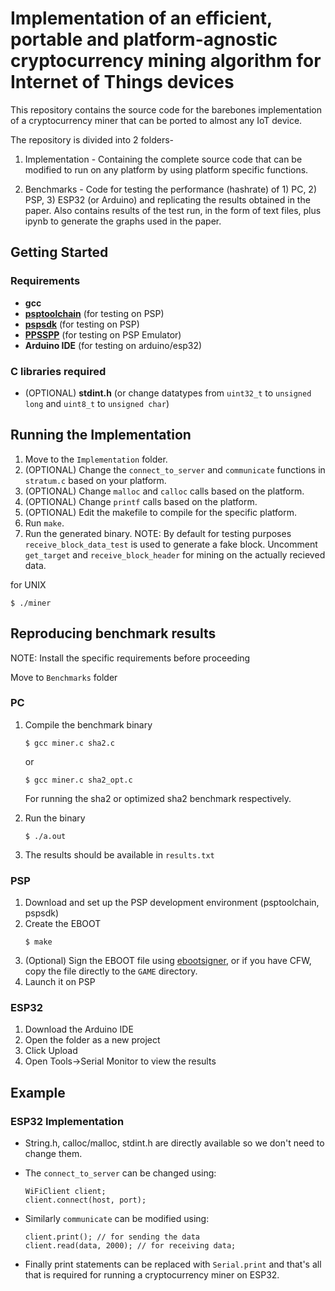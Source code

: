 # Implementation of an efficient, portable and platform-agnostic cryptocurrency mining algorithm for Internet of Things devices


This repository contains the source code for the barebones implementation of a cryptocurrency miner that can be ported to almost any IoT device. 

The repository is divided into 2 folders- 

1. Implementation - Containing the complete source code that can be modified to run on any platform by using platform specific functions. 

2. Benchmarks - Code for testing the performance (hashrate) of 1) PC, 2) PSP, 3) ESP32 (or Arduino) and replicating the results obtained in the paper. Also contains results of the test run, in the form of text files, plus ipynb to generate the graphs used in the paper.

## Getting Started

### Requirements
* **gcc** 
* **[psptoolchain](https://github.com/pspdev/psptoolchain)** (for testing on PSP)
* **[pspsdk](https://github.com/pspdev/pspsdk)** (for testing on PSP)
* **[PPSSPP](https://github.com/hrydgard/ppsspp)** (for testing on PSP Emulator)
* **Arduino IDE** (for testing on arduino/esp32)

### C libraries required
* (OPTIONAL) **stdint.h** (or change datatypes from `uint32_t` to `unsigned long` and `uint8_t` to `unsigned char`)

## Running the Implementation
1. Move to the `Implementation` folder.
3. (OPTIONAL) Change the `connect_to_server` and `communicate` functions in `stratum.c` based on your platform.
4. (OPTIONAL) Change `malloc` and `calloc` calls based on the platform.
5. (OPTIONAL) Change `printf` calls based on the platform.
6. (OPTIONAL) Edit the makefile to compile for the specific platform.
7. Run `make`.
8. Run the generated binary.
NOTE: By default for testing purposes `receive_block_data_test` is used to generate a fake block.
Uncomment `get_target` and `receive_block_header` for mining on the actually recieved data.

for UNIX
```
$ ./miner
```
## Reproducing benchmark results

NOTE: Install the specific requirements before proceeding

Move to `Benchmarks` folder
### PC
1. Compile the benchmark binary

    ```
    $ gcc miner.c sha2.c
    ```
    or 
    ```
    $ gcc miner.c sha2_opt.c
    ```
    For running the sha2 or optimized sha2 benchmark respectively.

2. Run the binary
    ```
    $ ./a.out
    ```

3. The results should be available in `results.txt`

### PSP
1. Download and set up the PSP development environment (psptoolchain, pspsdk)
2. Create the EBOOT
    ```
    $ make
    ```
3. (Optional) Sign the EBOOT file using [ebootsigner](https://github.com/pspdev/ebootsigner), or if you have CFW, copy the file directly to the `GAME` directory.
4. Launch it on PSP

### ESP32
1. Download the Arduino IDE 
2. Open the folder as a new project
3. Click Upload
4. Open Tools->Serial Monitor to view the results


## Example 
### ESP32 Implementation

* String.h, calloc/malloc, stdint.h are directly available so we don't need to change them.
* The `connect_to_server` can be changed using:
    ```
    WiFiClient client;
    client.connect(host, port);
    ```

* Similarly `communicate` can be modified using:
    ```
    client.print(); // for sending the data
    client.read(data, 2000); // for receiving data;
    ```

* Finally print statements can be replaced with `Serial.print` and that's all that is required for running a cryptocurrency miner on ESP32.
